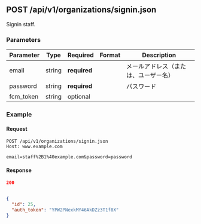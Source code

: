 ## POST /api/v1/organizations/signin.json
Signin staff.


### Parameters

Parameter | Type | Required | Format | Description
--- | --- | --- | --- | ---
email | string | **required** |  | メールアドレス（または、ユーザー名）
password | string | **required** |  | パスワード
fcm_token | string | optional |  | 




### Example

#### Request

```
POST /api/v1/organizations/signin.json
Host: www.example.com

email=staff%2B1%40example.com&password=password
```

#### Response

```json
200


{
  "id": 25,
  "auth_token": "YPW2PNexkMY46AkDZz3T1f8X"
}
```
